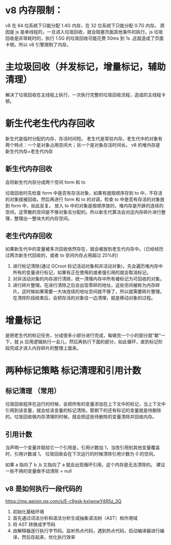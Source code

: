 # v8 内存限制：

v8 在 64 位系统下只能分配 1.4G 内存，在 32 位系统下只能分配 0.7G 内存。
原因是 js 是单线程的，一旦进入垃圾回收，就会阻塞页面其他事件的执行。js 垃圾回收是非常耗时的，执行 1.5G 的垃圾回收可能花费 50ms 到 1s .这就造成了页面卡顿。所以 v8 引擎限制了内存。

# 主垃圾回收（并发标记，增量标记，辅助清理）

解决了垃圾回收在主线程上执行，一次执行完整的垃圾回收流程，造成的主线程卡顿。

# 新生代老生代内存回收

新生代是临时分配的内存，存活时间短。
老生代是常驻内存。老生代中的对象有两个特点：一个是对象占用空间大；另一个是对象存活时间长。
v8 的堆内存是 新生代内存+老生代内存

## 新生代内存回收

会将新生代内存分成两个空间 form 和 to

垃圾回收时先检查 form 中是否有存活对象，如果有就按顺序存到 to 中，不存活的对象就被回收。然后再进行 form 和 to 的对调，检查 to 中是否有存活的对象放到 form 中，如此反复。
放入 to 中的对象是按顺序放的，堆内存是开辟的连续的空间，这零散的空间是不够对象去分配的。所以新生代算法会对这内存碎片进行整理，整理出一整块大的内存空间。

## 老生代内存回收

如果新生代中的变量被多次回收依然存在，就会被放到老生代内存中。（已经经历过两次新生代回收的，或者 to 空间内存占用超过 25%的）

1. 进行标记清除(通过 GCroot 标记活动对象和非活动对象)，先会遍历堆内存中所有的变量进行标记，如果有正在使用的或者强引用的就会取消标记。
2. 对非活动对象的内存进行清除，统一清理内存中所有被标记为可回收的对象。
3. 进行碎片整理。在进行清除之后会出现零碎的地址，这些空间被称为内存碎片。这时候如果需要一大块连续的地址空间就不够了，所以就需要碎片整理。在清除阶段结束后，会把存活的对象往一边清理，就是移动对象的过程。

# 增量标记

是把老生代的标记任务，分成很多小部分进行完成，每做完一个小的部分就"歇"一下，就 js 应用逻辑执行一会儿，然后再执行下面的部分，如此循环，直到标记阶段完成才进入内存碎片的整理上面来。

# 两种标记策略 标记清理和引用计数

## 标记清理 （常用）

垃圾回收程序在运行的时候，会把所有的变量添加在上下文中的标记，当上下文中引用到该变量，就会给该变量的标记清除。那剩下的还有标记的变量就是待删除的。垃圾回收做内存清理的时候，就会把这些待删除的变量清除并回收内存。

## 引用计数

当声明一个变量并赋给它一个引用是，引用计数加 1，当改引用别其他变量覆盖时，引用计数减 1。
垃圾回收会在下次运行的时候清除引用计数为 0 的空间。

如果 a 指向了 b ,b 又指向了 a 就会出现循环引用，这个内存是无法清除的。
建议一些不用的变量做手动清除 = null

## v8 是如何执行一段代码的

https://mp.weixin.qq.com/s/E-c9gsk-kxIwnwY4R5z_3Q

1. 初始化基础环境
2. 首先通过词法分析和语法分析生成抽象语法树（AST）和作用域
3. 将 AST 转换成字节码
4. 由解释器逐行执行字节码。监听热点代码，遇到热点代码，启动编译器进行编译，然后存起来，优化执行效率
